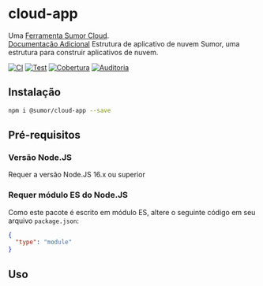 # cloud-app

Uma [Ferramenta Sumor Cloud](https://sumor.cloud).  
[Documentação Adicional](https://sumor.cloud/cloud-app)
Estrutura de aplicativo de nuvem Sumor, uma estrutura para construir aplicativos de nuvem.

[![CI](https://github.com/sumor-cloud/cloud-app/actions/workflows/ci.yml/badge.svg)](https://github.com/sumor-cloud/cloud-app/actions/workflows/ci.yml)
[![Test](https://github.com/sumor-cloud/cloud-app/actions/workflows/ut.yml/badge.svg)](https://github.com/sumor-cloud/cloud-app/actions/workflows/ut.yml)
[![Cobertura](https://github.com/sumor-cloud/cloud-app/actions/workflows/coverage.yml/badge.svg)](https://github.com/sumor-cloud/cloud-app/actions/workflows/coverage.yml)
[![Auditoria](https://github.com/sumor-cloud/cloud-app/actions/workflows/audit.yml/badge.svg)](https://github.com/sumor-cloud/cloud-app/actions/workflows/audit.yml)

## Instalação

```bash
npm i @sumor/cloud-app --save
```

## Pré-requisitos

### Versão Node.JS

Requer a versão Node.JS 16.x ou superior

### Requer módulo ES do Node.JS

Como este pacote é escrito em módulo ES,
altere o seguinte código em seu arquivo `package.json`:

```json
{
  "type": "module"
}
```

## Uso
